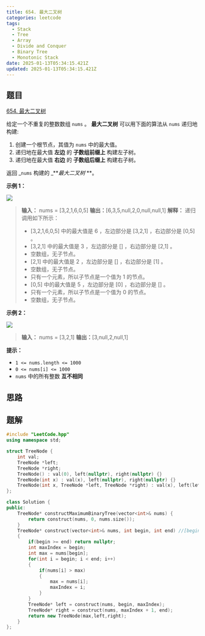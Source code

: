 ```yaml
---
title: 654. 最大二叉树
categories: leetcode
tags: 
  - Stack
  - Tree
  - Array
  - Divide and Conquer
  - Binary Tree
  - Monotonic Stack
date: 2025-01-13T05:34:15.421Z
updated: 2025-01-13T05:34:15.421Z
---
```


<!--more-->

## 题目

[654. 最大二叉树](https://leetcode.cn/problems/maximum-binary-tree)

给定一个不重复的整数数组 `nums` 。 **最大二叉树**  可以用下面的算法从 `nums` 递归地构建:

  1. 创建一个根节点，其值为 `nums` 中的最大值。
  2. 递归地在最大值 **左边**  的 **子数组前缀上**  构建左子树。
  3. 递归地在最大值 **右边** 的 **子数组后缀上**  构建右子树。

返回 _`nums` 构建的 _**_最大二叉树_ **。



**示例 1：**

![](https://assets.leetcode.com/uploads/2020/12/24/tree1.jpg)

> 
> 
> **输入：** nums = [3,2,1,6,0,5]
> **输出：**[6,3,5,null,2,0,null,null,1]
> **解释：** 递归调用如下所示：
> - [3,2,1,6,0,5] 中的最大值是 6 ，左边部分是 [3,2,1] ，右边部分是 [0,5] 。
> - [3,2,1] 中的最大值是 3 ，左边部分是 [] ，右边部分是 [2,1] 。
> - 空数组，无子节点。
> - [2,1] 中的最大值是 2 ，左边部分是 [] ，右边部分是 [1] 。
> - 空数组，无子节点。
> - 只有一个元素，所以子节点是一个值为 1 的节点。
> - [0,5] 中的最大值是 5 ，左边部分是 [0] ，右边部分是 [] 。
> - 只有一个元素，所以子节点是一个值为 0 的节点。
> - 空数组，无子节点。
> 

**示例 2：**

![](https://assets.leetcode.com/uploads/2020/12/24/tree2.jpg)

> 
> 
> **输入：** nums = [3,2,1]
> **输出：**[3,null,2,null,1]
> 



**提示：**

  * `1 <= nums.length <= 1000`
  * `0 <= nums[i] <= 1000`
  * `nums` 中的所有整数 **互不相同**



## 思路


## 题解

```cpp
#include "LeetCode.hpp"
using namespace std;

struct TreeNode {
    int val;
    TreeNode *left;
    TreeNode *right;
    TreeNode() : val(0), left(nullptr), right(nullptr) {}
    TreeNode(int x) : val(x), left(nullptr), right(nullptr) {}
    TreeNode(int x, TreeNode *left, TreeNode *right) : val(x), left(left), right(right) {}
};

class Solution {
public:
    TreeNode* constructMaximumBinaryTree(vector<int>& nums) {
        return construct(nums, 0, nums.size());
    }
    TreeNode* construct(vector<int>& nums, int begin, int end) //[begin, end)
    {
        if(begin >= end) return nullptr;
        int maxIndex = begin;
        int max = nums[begin];
        for(int i = begin; i < end; i++)
        {
            if(nums[i] > max)
            {
                max = nums[i];
                maxIndex = i;
            }
        }
        TreeNode* left = construct(nums, begin, maxIndex);
        TreeNode* right = construct(nums, maxIndex + 1, end);
        return new TreeNode(max,left,right);
    }
};
```
